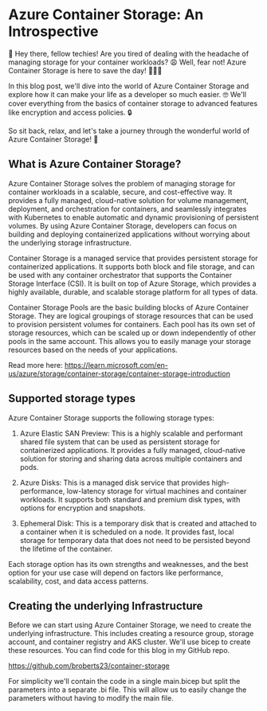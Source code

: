 # Azure Container Storage: An Introspective

👋 Hey there, fellow techies! Are you tired of dealing with the headache of managing storage for your container workloads? 😩 Well, fear not! Azure Container Storage is here to save the day! 🦸‍♂️💾

In this blog post, we'll dive into the world of Azure Container Storage and explore how it can make your life as a developer so much easier. 🤓 We'll cover everything from the basics of container storage to advanced features like encryption and access policies. 🔒

So sit back, relax, and let's take a journey through the wonderful world of Azure Container Storage! 🚀

## What is Azure Container Storage?

Azure Container Storage solves the problem of managing storage for container workloads in a scalable, secure, and cost-effective way. It provides a fully managed, cloud-native solution for volume management, deployment, and orchestration for containers, and seamlessly integrates with Kubernetes to enable automatic and dynamic provisioning of persistent volumes. By using Azure Container Storage, developers can focus on building and deploying containerized applications without worrying about the underlying storage infrastructure.

Container Storage is a managed service that provides persistent storage for containerized applications. It supports both block and file storage, and can be used with any container orchestrator that supports the Container Storage Interface (CSI). It is built on top of Azure Storage, which provides a highly available, durable, and scalable storage platform for all types of data.

Container Storage Pools are the basic building blocks of Azure Container Storage. They are logical groupings of storage resources that can be used to provision persistent volumes for containers. Each pool has its own set of storage resources, which can be scaled up or down independently of other pools in the same account. This allows you to easily manage your storage resources based on the needs of your applications.

Read more here: https://learn.microsoft.com/en-us/azure/storage/container-storage/container-storage-introduction


## Supported storage types

Azure Container Storage supports the following storage types:

1. Azure Elastic SAN Preview: This is a highly scalable and performant shared file system that can be used as persistent storage for containerized applications. It provides a fully managed, cloud-native solution for storing and sharing data across multiple containers and pods.

1. Azure Disks: This is a managed disk service that provides high-performance, low-latency storage for virtual machines and container workloads. It supports both standard and premium disk types, with options for encryption and snapshots.

1. Ephemeral Disk: This is a temporary disk that is created and attached to a container when it is scheduled on a node. It provides fast, local storage for temporary data that does not need to be persisted beyond the lifetime of the container.

Each storage option has its own strengths and weaknesses, and the best option for your use case will depend on factors like performance, scalability, cost, and data access patterns.

## Creating the underlying Infrastructure

Before we can start using Azure Container Storage, we need to create the underlying infrastructure. This includes creating a resource group, storage account, and container registry and AKS cluster. We'll use bicep to create these resources. You can find code for this blog in my GitHub repo.

https://github.com/broberts23/container-storage

For simplicity we'll contain the code in a single main.bicep but split the parameters into a separate .bi file. This will allow us to easily change the parameters without having to modify the main file.

```bicep







